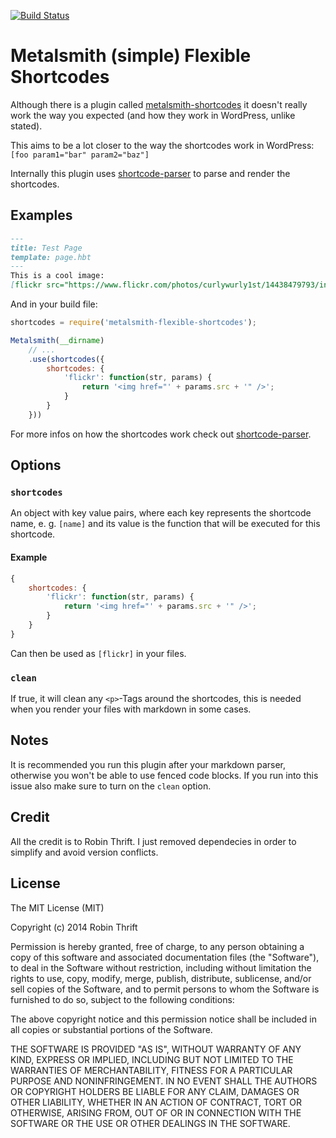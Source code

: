 [![Build
Status](https://travis-ci.org/santiagogil/metalsmith-simple-shortcodes.svg?branch=master)](https://travis-ci.org/santiagogil/metalsmith-simple-shortcodes)

# Metalsmith (simple) Flexible Shortcodes

Although there is a plugin called [metalsmith-shortcodes](https://github.com/ericgj/metalsmith-shortcodes) it doesn't really work the
way you expected (and how they work in WordPress, unlike stated). 

This aims to be a lot closer to the way the shortcodes work in WordPress:
`[foo param1="bar" param2="baz"]`

Internally this plugin uses [shortcode-parser](https://github.com/derdesign/shortcode-parser) to parse and render the shortcodes.


## Examples
```markdown
---
title: Test Page
template: page.hbt
---
This is a cool image:
[flickr src="https://www.flickr.com/photos/curlywurly1st/14438479793/in/explore-2014-06-14"]
```

And in your build file:

```js
shortcodes = require('metalsmith-flexible-shortcodes');

Metalsmith(__dirname)
    // ...
    .use(shortcodes({
        shortcodes: {
            'flickr': function(str, params) {
                return '<img href="' + params.src + '" />';
            }
        }
    }))
```

For more infos on how the shortcodes work check out [shortcode-parser](https://github.com/derdesign/shortcode-parser).

## Options

### `shortcodes`
An object with key value pairs, where each key represents the shortcode name, e. g. `[name]` and its value is the function that will be executed for this shortcode.

#### Example
```js
{
    shortcodes: {
        'flickr': function(str, params) {
            return '<img href="' + params.src + '" />';
        }
    }
}
```
Can then be used as `[flickr]` in your files.


### `clean` 
If true, it will clean any `<p>`-Tags around the shortcodes, this is needed when you render your files with markdown in some cases.


## Notes
It is recommended you run this plugin after your markdown parser, otherwise you won't be able to use fenced code blocks. If you run into this issue also make sure to turn on the `clean` option.


## Credit
All the credit is to Robin Thrift. I just removed dependecies in order
to simplify and avoid version conflicts.

## License
The MIT License (MIT)

Copyright (c) 2014 Robin Thrift

Permission is hereby granted, free of charge, to any person obtaining a copy
of this software and associated documentation files (the "Software"), to deal
in the Software without restriction, including without limitation the rights
to use, copy, modify, merge, publish, distribute, sublicense, and/or sell
copies of the Software, and to permit persons to whom the Software is
furnished to do so, subject to the following conditions:

The above copyright notice and this permission notice shall be included in
all copies or substantial portions of the Software.

THE SOFTWARE IS PROVIDED "AS IS", WITHOUT WARRANTY OF ANY KIND, EXPRESS OR
IMPLIED, INCLUDING BUT NOT LIMITED TO THE WARRANTIES OF MERCHANTABILITY,
FITNESS FOR A PARTICULAR PURPOSE AND NONINFRINGEMENT. IN NO EVENT SHALL THE
AUTHORS OR COPYRIGHT HOLDERS BE LIABLE FOR ANY CLAIM, DAMAGES OR OTHER
LIABILITY, WHETHER IN AN ACTION OF CONTRACT, TORT OR OTHERWISE, ARISING FROM,
OUT OF OR IN CONNECTION WITH THE SOFTWARE OR THE USE OR OTHER DEALINGS IN
THE SOFTWARE.
